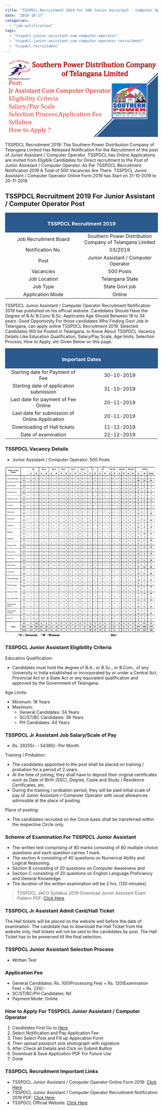 ```yaml
---
title: "TSSPDCL Recruitment 2019 For 500 Junior Assistant - Computer Operator Post"
date: "2019-10-17"
categories: 
  - "job-notification"
tags: 
  - "tsspdcl-junior-assistant-cum-computer-operator"
  - "tsspdcl-junior-assistant-cum-computer-operator-recruitment"
  - "tsspdcl-recruitment"
---
```


![TSSPDCL Junior Assistant Cum Computer Operator Recruitment](images/TSSPDCL-Junior-Assistant-Cum-Computer-Operator-Recruitment.jpg)

TSSPDCL Recruitment 2019: The Southern Power Distribution Company of Telangana Limited Has Released Notification For the Recruitment of the post of Junior Assistant / Computer Operator. TSSPDCL has Online Applications are invited from Eligible Candidates for Direct recruitment to the Post of Junior Assistant / Computer Operator. As Per TSSPDCL Recruitment Notification 2019 A Total of 500 Vacancies Are There. TSSPDCL Junior Assistant / Computer Operator Online Form 2019 has Start on 31-10-2019 to 20-11-2019.

## TSSPDCL Recruitment 2019 For Junior Assistant / Computer Operator Post

<table style="border-collapse: collapse; width: 100%;"><tbody><tr><td style="width: 50%; background-color: #2a5a8e;" colspan="2"><h3 style="text-align: center;"><span style="color: #ffffff;">TSSPDCL Recruitment 2019</span></h3></td></tr><tr><td style="width: 50%; text-align: center;"><span style="font-size: 12pt;">Job Recruitment Board</span></td><td style="width: 50%; text-align: center;"><span style="font-size: 12pt;">Southern Power Distribution Company of Telangana Limited</span></td></tr><tr><td style="width: 50%; text-align: center;"><span style="font-size: 12pt;">Notification No.</span></td><td style="width: 50%; text-align: center;"><span style="font-size: 12pt;">03/2019</span></td></tr><tr><td style="width: 50%; text-align: center;"><span style="font-size: 12pt;">Post</span></td><td style="width: 50%; text-align: center;"><span style="font-size: 12pt;">Junior Assistant / Computer Operator</span></td></tr><tr><td style="width: 50%; text-align: center;"><span style="font-size: 12pt;">Vacancies</span></td><td style="width: 50%; text-align: center;"><span style="font-size: 12pt;">500 Posts</span></td></tr><tr><td style="width: 50%; text-align: center;"><span style="font-size: 12pt;">Job Location</span></td><td style="width: 50%; text-align: center;"><span style="font-size: 12pt;">Telangana State</span></td></tr><tr><td style="width: 50%; text-align: center;"><span style="font-size: 12pt;">Job Type</span></td><td style="width: 50%; text-align: center;"><span style="font-size: 12pt;">State Govt job</span></td></tr><tr><td style="width: 50%; text-align: center;"><span style="font-size: 12pt;">Application Mode</span></td><td style="width: 50%; text-align: center;"><span style="font-size: 12pt;">Online</span></td></tr></tbody></table>

TSSPDCL Junior Assistant / Computer Operator Recruitment Notification 2019 has published on his official website. Candidates Should Have the Degree of B.A/ B.Com/ B.Sc. Applicants Age Should Between 18 to 34 years. Good Opportunity For those candidates Who Finding Govt Job In Telangana, can apply online TSSPDCL Recruitment 2019. Selected Candidates Will be Posted in Telangana. to Know About TSSPDCL Vacancy Details Like Education Qualification, Salary/Pay Scale, Age limits, Selection Process, How to Apply, etc Given Below on this page.

<table style="border-collapse: collapse;"><tbody><tr><td style="width: 50%; background-color: #2a5a8e;" colspan="2"><h3 style="text-align: center;"><span style="color: #ffffff;">Important Dates</span></h3></td></tr><tr><td style="width: 50%; text-align: center;"><span style="font-size: 12pt;">Starting date for Payment of Fee</span></td><td style="width: 50%; text-align: center;"><span style="font-size: 12pt;">30-10-2019</span></td></tr><tr><td style="width: 50%; text-align: center;"><span style="font-size: 12pt;">Starting date of application submission</span></td><td style="width: 50%; text-align: center;"><span style="font-size: 12pt;">31-10-2019</span></td></tr><tr><td style="width: 50%; text-align: center;"><span style="font-size: 12pt;">Last date for payment of Fee Online</span></td><td style="width: 50%; text-align: center;"><span style="font-size: 12pt;">20-11-2019</span></td></tr><tr><td style="width: 50%; text-align: center;"><span style="font-size: 12pt;">Last date for submission of Online Application</span></td><td style="width: 50%; text-align: center;"><span style="font-size: 12pt;">20-11-2019</span></td></tr><tr><td style="width: 50%; text-align: center;"><span style="font-size: 12pt;">Downloading of Hall tickets</span></td><td style="width: 50%; text-align: center;"><span style="font-size: 12pt;">11-12-2019</span></td></tr><tr><td style="width: 50%; text-align: center;"><span style="font-size: 12pt;">Date of examination</span></td><td style="width: 50%; text-align: center;"><span style="font-size: 12pt;">22-12-2019</span></td></tr></tbody></table>

### TSSPDCL Vacancy Details

- Junior Assistant / Computer Operator: 500 Posts

![TSSPDCL Junior Assistant Cum Computer Operator Vacancy Details](images/TSSPDCL-Junior-Assistant-Cum-Computer-Operator-Vacancy-Details.jpg)

### TSSPDCL Junior Assistant Eligibility Criteria

Education Qualification:

- Candidates must hold the degree of B.A., or B.Sc., or B.Com., of any University in India established or incorporated by or under a Central Act, Provincial Act or a State Act or any equivalent qualification and approved by the Government of Telangana.

Age Limits:

- Minimum: 18 Years
- Maximum:
    - General Candidates: 34 Years
    - SC/ST/BC Candidates: 39 Years
    - PH Candidates: 44 Years

### TSSPDCL Jr Assistant Job Salary/Scale of Pay

- Rs. 29255/- - 54380/- Per Month

Training / Probation:

- The candidates appointed to the post shall be placed on training / probation for a period of 2 years.
- At the time of joining, they shall have to deposit their original certificates such as Date of Birth (SSC), Degree, Caste and Study / Residence Certificates, etc.
- During the training / probation period, they will be paid initial scale of pay of Junior Assistant-/-Computer Operator with usual allowances admissible at the place of posting.

Place of posting:

- The candidates recruited on the Circle basis shall be transferred within the respective Circle only.

### Scheme of Examination For TSSPDCL Junior Assistant

- The written test comprising of 80 marks consisting of 80 multiple choice questions and each question carries 1 mark.
- The section A consisting of 40 questions on Numerical Ability and Logical Reasoning.
- Section B consisting of 20 questions on Computer Awareness and
- Section C consisting of 20 questions on English Language Proficiency and General Knowledge.
- The duration of the written examination will be 2 hrs. (120 minutes).

> TSSPDCL JACO Syllabus 2019-Download Junior Assistant Exam Pattern PDF: [Click Here](https://freegovtjobalert.in/tsspdcl-junior-assistant-syllabus/)

### TSSPDCL Jr Assistant Admit Card/Hall Ticket

The Hall tickets will be placed on the website well before the date of examination. The candidate has to download the Hall Ticket from the website only. Hall tickets will not be sent to the candidates by post. The Hall Ticket has to be preserved till the final selection.

### TSSPDCL Junior Assistant Selection Process

- Written Test

### Application Fee

- General Candidates: Rs. 100(Processing Fee) + Rs. 120(Examination Fee) = Rs. 220/-
- SC/ST/BC/PH Candidates: Nil
- Payment Mode: Online

### How to Apply For TSSPDCL Junior Assistant / Computer Operator

1. Candidates First Go to [Here](https://tssouthernpower.cgg.gov.in)
2. Select Notification and Pay Application Fee
3. Then Select Post and Fill up Application Form
4. Then upload passport size photograph with signature
5. After Check all Details and Click on Submit Button
6. Download & Save Application PDF For Future Use
7. Done

### TSSPDCL Recruitment Important Links

- TSSPDCL Junior Assistant / Computer Operator Online Form 2019: [Click Here](https://tssouthernpower.cgg.gov.in/TSSPDCLWEB19/home2407ssmar.tsspdcl)
- TSSPDCL Junior Assistant / Computer Operator Recruitment Notification 2019 PDF: [Click Here](https://freegovtjobalert.in/wp-content/uploads/2019/10/Notification-TSSPDCL-Jr-Asst-cum-Computer-Operator-Posts.pdf)
- TSSPDCL Official Website: [Click Here](https://www.tssouthernpower.com/)

